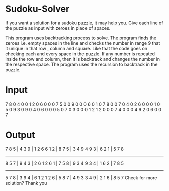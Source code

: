 # Sudoku-Solver

  If you want a solution for a sudoku puzzle, it may help you. Give each line of the puzzle as input with zeroes in place of spaces.
  
  This program uses backtracking process to solve. The program finds the zeroes i.e. empty spaces in the line and checks the number in range 9 that it unique in that row , column and square. Like that the code goes on checking each and every space in the puzzle. If any number is repeated inside the row and column, then it is backtrack and changes the number in the respective space. The program uses the recursion to backtrack in the puzzle.
  
  # Input
  7 8 0 4 0 0 1 2 0
  6 0 0 0 7 5 0 0 9
  0 0 0 6 0 1 0 7 8
  0 0 7 0 4 0 2 6 0
  0 0 1 0 5 0 9 3 0
  9 0 4 0 6 0 0 0 5
  0 7 0 3 0 0 0 1 2
  1 2 0 0 0 7 4 0 0
  0 4 9 2 0 6 0 0 7
  
  # Output
  7 8 5  | 4 3 9  | 1 2 6
  6 1 2  | 8 7 5  | 3 4 9
  4 9 3  | 6 2 1  | 5 7 8
  - - - - - - - - - - - - - 
  8 5 7  | 9 4 3  | 2 6 1
  2 6 1  | 7 5 8  | 9 3 4
  9 3 4  | 1 6 2  | 7 8 5
  - - - - - - - - - - - - - 
  5 7 8  | 3 9 4  | 6 1 2
  1 2 6  | 5 8 7  | 4 9 3
  3 4 9  | 2 1 6  | 8 5 7
  Check for more solution?
  Thank you

